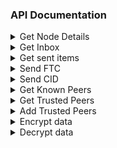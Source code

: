 ### API Documentation


<details>
    <summary>Get Node Details</summary>
    <div style="border:solid 1px black;padding:10px;">
        <span style="font-weight:bold">URL</span>: <span style="">/info</span>
        <br>
        <span style="font-weight:bold">Description</span>:  <span style="">Provides node address, name, and balance</span>
        <br>
        <span style="font-weight:bold">Method</span>:  <span style="">GET</span>
        <div style="border:solid 1px black;">
            <div style="padding:10px">
            <details>
                <summary>Request Parameters</summary>
                       -    
            </details>
            <details>
                <summary>Response</summary>
                <span style="font-weight:bold">address</span>: The node address <br>
                &emsp;<span style="font-weight:bold">name</span>: The name of the node<br>
                &emsp;<span style="font-weight:bold">balance</span>: The node's balance (FTC) <br>
                <div style="background:lightGray;font-family:helvetica;border:solid 1px black;margin:10px;">
                    <pre style="padding: 10px;">
{
    "address": "0x5e79986470914df6cf60a232de6761bc862914c5",
    "name" :"tony",
    "balance": 43332.556
}
                        </pre>
                    </div>
                </details>
            </div>
        </div>
    </div>
</details>

<details>
    <summary>Get Inbox</summary>
    <div style="border:solid 1px black;padding:10px;">
        <span style="font-weight:bold">URL</span>: <span style="">/inbox</span>
        <br>
        <span style="font-weight:bold">Description</span>:  <span style="">The inbox endpoint allows the owner of the node to view transactions for which it is the recipient</span>
        <br>
        <span style="font-weight:bold">Method</span>:  <span style="">GET</span>
        <div style="border:solid 1px black;">
            <div style="padding:10px">
            <details>
                    <summary>Request Parameters</summary>
                        <div style="background:lightGray;font-family:helvetica;border:solid 1px black;margin:10px;padding:5px;">
                            <span style="font-weight:bold;">limit</span>: <span>The maximum number of items to retrieve</span>
                        </div>         
                </details>
                <details>
                    <summary>Response</summary>
                    <span style="font-weight:bold">inbox</span>: A collection of transactions for which this node has been the recipient. e.g. A CID or FTC sent by another node. <br>
                    &emsp;<span style="font-weight:bold">from</span>: The node who authored the transactions <br>
                    &emsp;<span style="font-weight:bold">cid</span>: The object representing some data as a CID and where to find it in IPFS <br>
                    &emsp;&emsp;<span style="font-weight:bold">cid</span>: The CID <br>
                    &emsp;&emsp;<span style="font-weight:bold">ipfs_gateway</span>: The gateway that the data was uploaded to <br>
                    &emsp;<span style="font-weight:bold">hash</span>: The transaction's hash <br>
                    &emsp;<span style="font-weight:bold">amount</span>: The amount of FTC sent in the transaction <br>
                    <div style="background:lightGray;font-family:helvetica;border:solid 1px black;margin:10px;">
                        <pre style="padding: 10px;">
{
    "inbox": [
        {
            "from": "0x5e79986470914df6cf60a232de6761bc862914c5",
            "cid": {
                "cid": "QmbFMke1KXqnYyBBWxB74N4c5SBnJMVAiMNRcGu6x1AwQP",
                "ipfs_gateway": "localhost:4001/ipfs/"
            },
            "hash": "699150c5d277d285a356............",
            "amount": 0
        }, 
        {
            "from": "0x5e79986470914df6cf60a232de6761bc862914c5",
            "cid": { },
            "hash": "699150c5d277d28.............",
            "amount": 10.017
        }]
    }
}
                        </pre>
                    </div>
                </details>
            </div>
        </div>
    </div>
</details>

<details>
    <summary>Get sent items</summary>
    <div style="border:solid 1px black;padding:10px;">
        <span style="font-weight:bold">URL</span>: <span style="">/sent</span>
        <br>
        <span style="font-weight:bold">Description</span>:  <span style="">The 'sent' endpoint allows the owner of the node to view transactions for which it is the author</span>
        <br>
        <span style="font-weight:bold">Method</span>:  <span style="">GET</span>
        <div style="border:solid 1px black;">
            <div style="padding:10px">
                <details>
                    <summary>Request Parameters</summary>
                        <div style="background:lightGray;font-family:helvetica;border:solid 1px black;margin:10px;padding:5px;">
                            <span style="font-weight:bold;">limit</span>: <span>The maximum number of items to retrieve</span>
                        </div>         
                </details>
                <details>
                    <summary>Response</summary>
                    <span style="font-weight:bold">inbox</span>: A collection of transactions for which this node has been the recipient. e.g. A CID or FTC sent by another node. <br>
                    &emsp;<span style="font-weight:bold">from</span>: The node who authored the transactions <br>
                    &emsp;<span style="font-weight:bold">cid</span>: The object representing some data as a CID and where to find it in IPFS <br>
                    &emsp;&emsp;<span style="font-weight:bold">cid</span>: The CID <br>
                    &emsp;&emsp;<span style="font-weight:bold">ipfs_gateway</span>: The gateway that the data was uploaded to <br>
                    &emsp;<span style="font-weight:bold">hash</span>: The transaction's hash <br>
                    &emsp;<span style="font-weight:bold">amount</span>: The amount of FTC sent in the transaction <br>
                    <div style="background:lightGray;font-family:helvetica;border:solid 1px black;margin:10px;">
                        <pre style="padding: 10px;">
{
    "inbox": [
        {
            "to": "0x5e79986470914df6cf60a232de6761bc862914c5",
            "cid": {
                "cid": "QmbFMke1KXqnYyBBWxB74N4c5SBnJMVAiMNRcGu6x1AwQP",
                "ipfs_gateway": "localhost:4001/ipfs/"
            },
            "hash": "699150c5d277d285a356............",
            "amount": 0
        }, 
        {
            "to": "0x5e79986470914df6cf60a232de6761bc862914c5",
            "cid": { },
            "hash": "699150c5d277d28.............",
            "amount": 10.017
        }]
    }
}
                        </pre>
                    </div>
                </details>
            </div>
        </div>
    </div>
</details>

<details>
    <summary>Send FTC</summary>
    <div style="border:solid 1px black;padding:10px;">
        <span style="font-weight:bold">URL</span>: <span style="">/send/tokens</span>
        <br>
        <span style="font-weight:bold">Description</span>:  <span style="">The '/send/tokens' endpoint allows a node to send tokens to another node</span>
        <br>
        <span style="font-weight:bold">Method</span>:  <span style="">POST</span>
        <div style="border:solid 1px black;">
            <div style="padding:10px">
                <details>
                    <summary>Request</summary>
                        <span style="font-weight:bold">to</span>: The address of the node that the amount will be sent to.
                        <span style="font-weight:bold">amount</span>: The amount in FTC to send to the 'to' address
                        <div style="background:lightGray;font-family:helvetica;border:solid 1px black;margin:10px;">
                            <pre style="padding: 10px;">
{
    "to": "0x...",
    "amount": 17.332
}
                            </pre>
                        </div>
                </details>
                <details>
                    <summary>Response</summary>
                        <span style="font-weight:bold">has</span>: The hash of the pending transaction
                        <div style="background:lightGray;font-family:helvetica;border:solid 1px black;margin:10px;">
                            <pre style="padding: 10px;">
{
    "hash": "ad99es..."
}
                            </pre>
                        </div> 
                </details>
            </div>
        </div>
    </div>
</details>

<details>
    <summary>Send CID</summary>
    <div style="border:solid 1px black;padding:10px;">
        <span style="font-weight:bold">URL</span>: <span style="">/send/cid</span>
        <br>
        <span style="font-weight:bold">Description</span>:  <span style="">The '/send/cid' endpoint allows a node to send a cid to another node</span>
        <br>
        <span style="font-weight:bold">Method</span>:  <span style="">POST</span>
        <div style="border:solid 1px black;">
            <div style="padding:10px">
                <details>
                    <summary>Request</summary>
                        <span style="font-weight:bold">to</span>: The address of the node that the amount will be sent to.
                        <span style="font-weight:bold">amount</span>: The amount in FTC to send to the 'to' address
                        <div style="background:lightGray;font-family:helvetica;border:solid 1px black;margin:10px;">
                            <pre style="padding: 10px;">
{
    "to": "0x...",
    "cid": "Qm...",
    "ipfs_gateway": "example.ipfs.io"
}
                            </pre>
                        </div>
                </details>
                <details>
                    <summary>Response</summary>
                        <span style="font-weight:bold">hash</span>: The hash of the pending transaction
                        <div style="background:lightGray;font-family:helvetica;border:solid 1px black;margin:10px;">
                            <pre style="padding: 10px;">
{
    "hash": "ad99es..."
}
                            </pre>
                        </div> 
                </details>
            </div>
        </div>
    </div>
</details>

<details>
    <summary>Get Known Peers</summary>
    <div style="border:solid 1px black;padding:10px;">
        <span style="font-weight:bold">URL</span>: <span style="">/peers/known</span>
        <br>
        <span style="font-weight:bold">Description</span>:  <span style="">Retrieve a list of all known (online and synced) peers</span>
        <br>
        <span style="font-weight:bold">Method</span>:  <span style="">GET</span>
        <div style="border:solid 1px black;">
            <div style="padding:10px">
                <details>
                    <summary>Request Parameters</summary>
                        <span style="font-weight:bold">limit</span>: the maximum number of peers to retrieve
                </details>
                <details>
                    <summary>Response</summary>
                        <div style="background:lightGray;font-family:helvetica;border:solid 1px black;margin:10px;">
                            <span style="font-weight:bold">known_peers</span>: The collection of trusted peers
                            &nbsp;<span style="font-weight:bold">address</span>: The peer node's address
                            &nbsp;<span style="font-weight:bold">name</span>: The peer node's name
                            &nbsp;<span style="font-weight:bold">ip</span>: The peer node's ip address
                            &nbsp;<span style="font-weight:bold">port</span>: The peer node's port
                            <span>Example: </span>
                            <pre style="padding: 10px;">
{
  "known_peers": [
      {
          "address": "0x0...",
          "name": "theo",
          "ip": "192.168.1.201",
          "port": "5002"
      },
      {
          "address": "0x1...",
          "name": "athena",
          "ip": "192.168.1.202",
          "port": "5002"
      }
  ]  
}
                            </pre>
                        </div> 
                </details>
            </div>
        </div>
    </div>
</details>

<details>
    <summary>Get Trusted Peers</summary>
    <div style="border:solid 1px black;padding:10px;">
        <span style="font-weight:bold">URL</span>: <span style="">/peers/trusted</span>
        <br>
        <span style="font-weight:bold">Description</span>:  <span style="">Retrieve a list of all trusted peers</span>
        <br>
        <span style="font-weight:bold">Method</span>:  <span style="">GET</span>
        <div style="border:solid 1px black;">
            <div style="padding:10px">
                <details>
                    <summary>Request Parameters</summary>
                        <span style="font-weight:bold">limit</span>: the maximum number of peers to retrieve
                </details>
                <details>
                    <summary>Response</summary>
                        <div style="background:lightGray;font-family:helvetica;border:solid 1px black;margin:10px;">
                            <span style="font-weight:bold">trusted_peers</span>: The collection of trusted peers
                            &nbsp;<span style="font-weight:bold">address</span>: The peer node's address
                            &nbsp;<span style="font-weight:bold">name</span>: The peer node's name
                            &nbsp;<span style="font-weight:bold">ip</span>: The peer node's ip address
                            &nbsp;<span style="font-weight:bold">port</span>: The peer node's port
                            <span>Example: </span>
                            <pre style="padding: 10px;">
{
  "trusted_peers": [
      {
          "address": "0x0...",
          "name": "theo",
          "ip": "192.168.1.201",
          "port": "5002"
      },
      {
          "address": "0x1...",
          "name": "athena",
          "ip": "192.168.1.202",
          "port": "5002"
      }
  ]  
}
                            </pre>
                        </div> 
                </details>
            </div>
        </div>
    </div>
</details>

<details>
    <summary>Add Trusted Peers</summary>
    <div style="border:solid 1px black;padding:10px;">
        <span style="font-weight:bold">URL</span>: <span style="">/peers/trusted/add</span>
        <br>
        <span style="font-weight:bold">Description</span>:  <span style="">Allows a node to append known peers to their trusted peers list. A trusted peer is info of a particular peer node that can be easily retrieved/accessed even if the peer is offline</span>
        <br>
        <span style="font-weight:bold">Method</span>:  <span style="">POST</span>
        <div style="border:solid 1px black;">
            <div style="padding:10px">
                <details>
                    <summary>Request</summary>
                        <span style="font-weight:bold">tcp_address</span>: The tcp address of the node to add to trusted peers.
                        <div style="background:lightGray;font-family:helvetica;border:solid 1px black;margin:10px;">
                            <pre style="padding: 10px;">
{
    "tcp_address": "192.168.1.201:4001"
}
                            </pre>
                        </div>
                </details>
                <details>
                    <summary>Response</summary>
                        <div style="background:lightGray;font-family:helvetica;border:solid 1px black;margin:10px;">
                            <span>200 OK</span>
                        </div> 
                </details>
            </div>
        </div>
    </div>
</details>

<details>
    <summary>Encrypt data</summary>
    <span style="font-weight:bold;color:blue;">Note</span>: There are some issues with this design.. primarily that you have to pass a password in plaintext.. need to fix this somehow. There are also issues with the data only allowing string content.
    <div style="border:solid 1px black;padding:10px;">
        <span style="font-weight:bold">URL</span>: <span style="">/encrypt</span>
        <br>
        <span style="font-weight:bold">Description</span>:  <span style="">Assymetrically encrypt data that can only be decrypted by the 'to' address</span>
        <br>
        <span style="font-weight:bold">Method</span>:  <span style="">POST</span>
        <div style="border:solid 1px black;">
            <div style="padding:10px">
                <details>
                    <summary>Request</summary>
                        <span style="font-weight:bold">from_pwd</span>: Your password
                        <span style="font-weight:bold">to</span>: The public key (i.e. address) who can decrypt the encrypted data
                        <span style="font-weight:bold">data</span>: The data to encrypt
                        <div style="background:lightGray;font-family:helvetica;border:solid 1px black;margin:10px;">
                            <pre style="padding: 10px;">
{
    "from_pwd": "test",
    "to": "0x5e79986470914df6cf60a232de6761bc862914c5",
    "data": "Hello there"
}
                            </pre>
                        </div>
                </details>
                <details>
                    <summary>Response</summary>
                        <div style="background:lightGray;font-family:helvetica;border:solid 1px black;margin:10px;">
                            <span>200 OK</span>
                        </div> 
                </details>
            </div>
        </div>
    </div>
</details>

<details>
    <summary>Decrypt data</summary>
    <span style="font-weight:bold;color:blue;">Note</span>: There are some issues with this design.. primarily that you have to pass a password in plaintext.. need to fix this somehow. There are also issues with the data only allowing string content.
    <div style="border:solid 1px black;padding:10px;">
        <span style="font-weight:bold">URL</span>: <span style="">/encrypt</span>
        <br>
        <span style="font-weight:bold">Description</span>:  <span style="">Decrypt assymetrically encrypted data</span>
        <br>
        <span style="font-weight:bold">Method</span>:  <span style="">POST</span>
        <div style="border:solid 1px black;">
            <div style="padding:10px">
                <details>
                    <summary>Request</summary>
                        <span style="font-weight:bold">encrypted_data</span>: The structure representing encrypted data along with method of encryption.
                        &emsp;<span style="font-weight:bold">version</span>: The encryption version used (only 'x25519-xsalsa20-poly1305' currently supported)
                        &emsp;<span style="font-weight:bold">nonce</span>: The nonce
                        &emsp;<span style="font-weight:bold">public_key</span>: The public key associated with the private key of the address that encrypted this data.
                        &emsp;<span style="font-weight:bold">cipher_text</span>: The encrypted data
                        <span style="font-weight:bold">from_pwd</span>: Your password
                        <div style="background:lightGray;font-family:helvetica;border:solid 1px black;margin:10px;">
                            <pre style="padding: 10px;">
{
    "encrypted_data": {
        "version": "x25519-xsalsa20-poly1305",
        "nonce": "6gpqHx8uQp7iGyRIYISOpUYrGa0CdEku",
        "public_key": "pWK0XMJJs5tbXOz9Zo7z+HDPJ1iDgG6KyzhtfYd4Eg4=",
        "cipher_text": "ms5HHlzn3i/Srah2Gh+iuPKblbBvmelrjFMV"
    },
    "from_pwd": "test"
}
                            </pre>
                        </div>
                </details>
                <details>
                    <summary>Response</summary>
                        <div style="background:lightGray;font-family:helvetica;border:solid 1px black;margin:10px;">
                            <span>200 OK</span>
                        </div> 
                </details>
            </div>
        </div>
    </div>
</details>